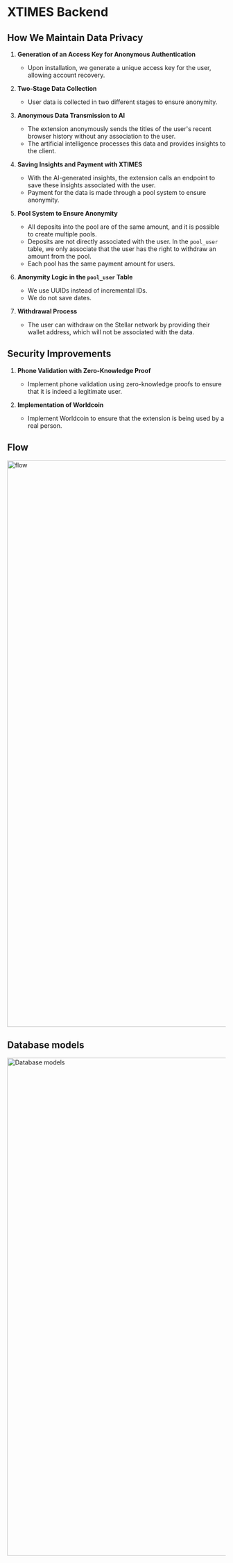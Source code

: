 # XTIMES Backend

## How We Maintain Data Privacy

1. **Generation of an Access Key for Anonymous Authentication**
   - Upon installation, we generate a unique access key for the user, allowing account recovery.

2. **Two-Stage Data Collection**
   - User data is collected in two different stages to ensure anonymity.

3. **Anonymous Data Transmission to AI**
   - The extension anonymously sends the titles of the user's recent browser history without any association to the user.
   - The artificial intelligence processes this data and provides insights to the client.

4. **Saving Insights and Payment with XTIMES**
   - With the AI-generated insights, the extension calls an endpoint to save these insights associated with the user.
   - Payment for the data is made through a pool system to ensure anonymity.

5. **Pool System to Ensure Anonymity**
   - All deposits into the pool are of the same amount, and it is possible to create multiple pools.
   - Deposits are not directly associated with the user. In the `pool_user` table, we only associate that the user has the right to withdraw an amount from the pool.
   - Each pool has the same payment amount for users.

6. **Anonymity Logic in the `pool_user` Table**
   - We use UUIDs instead of incremental IDs.
   - We do not save dates.

7. **Withdrawal Process**
   - The user can withdraw on the Stellar network by providing their wallet address, which will not be associated with the data.

## Security Improvements

1. **Phone Validation with Zero-Knowledge Proof**
   - Implement phone validation using zero-knowledge proofs to ensure that it is indeed a legitimate user.

2. **Implementation of Worldcoin**
   - Implement Worldcoin to ensure that the extension is being used by a real person.
## Flow
<img width="1307" alt="flow" src="https://github.com/cointimes-app/xtimes-backend/assets/12894905/4fc9f2de-83b1-4477-9210-14f23d9b77e5">

## Database models
<img width="1149" alt="Database models" src="https://github.com/cointimes-app/xtimes-backend/assets/12894905/d0f97c95-05d1-4298-af8a-9e68c7ff0ced">





